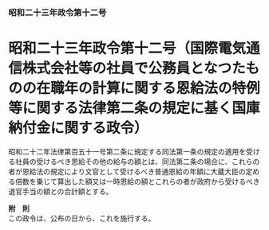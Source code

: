 ### 昭和二十三年政令第十二号  
# 昭和二十三年政令第十二号（国際電気通信株式会社等の社員で公務員となつたものの在職年の計算に関する恩給法の特例等に関する法律第二条の規定に基く国庫納付金に関する政令）  
  
昭和二十二年法律第百五十一号第二条に規定する同法第一条の規定の適用を受ける社員の受けるべき恩給その他の給与の額とは、同法第二条の場合に、これらの者が恩給法の規定により文官として受けるべき普通恩給の年額に大蔵大臣の定める倍数を乗じて算出した額又は一時恩給の額とこれらの者が政府から受けるべき退官手当の額との合計額とする。  
  
**附　則**  
この政令は、公布の日から、これを施行する。  
  
